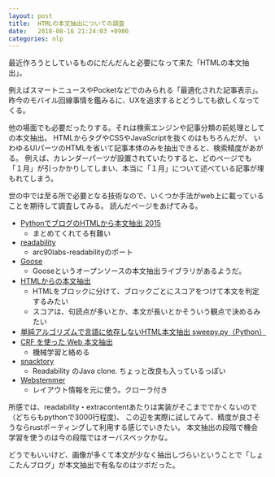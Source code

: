 ```yaml
---
layout: post
title:  HTMLの本文抽出についての調査
date:   2018-08-16 21:24:03 +0900
categories: nlp
---
```


 最近作ろうとしているものにだんだんと必要になって来た「HTMLの本文抽出」。


 例えばスマートニュースやPocketなどでのみられる「最適化された記事表示」。
 昨今のモバイル回線事情を鑑みるに、UXを追求するとどうしても欲しくなってくる。

 他の場面でも必要だったりする。それは検索エンジンや記事分類の前処理としての本文抽出。
 HTMLからタグやCSSやJavaScriptを抜くのはもちろんだが、
 いわゆるUIパーツのHTMLを省いて記事本体のみを抽出できると、検索精度があがる。
 例えば、カレンダーパーツが設置されていたりすると、どのページでも「１月」が引っかかりしてしまい、本当に「１月」について述べている記事が埋もれてしまう。


 世の中では至る所で必要となる技術なので、いくつか手法がweb上に載っていることを期待して調査してみる。
読んだページをあげてみる。

- [PythonでブログのHTMLから本文抽出 2015](http://orangain.hatenablog.com/entry/content-extraction-from-html-in-python)
  - まとめてくれてる有難い
- [readability](https://github.com/kingwkb/readability)
  - arc90labs-readabilityのポート
- [Goose](http://jimplush.com/blog/goose)
  - Gooseというオープンソースの本文抽出ライブラリがあるようだ。
- [HTMLからの本文抽出](https://www.slideshare.net/oarat/html-56830187)
  - HTMLをブロックに分けて、ブロックごとにスコアをつけて本文を判定するみたい
  - スコアは、句読点が多いとか、本文が長いとかそういう観点で決めるみたい
- [単純アルゴリズムで言語に依存しないHTML本文抽出 sweepy.py（Python）](https://nktmemo.wordpress.com/2014/02/16/%E5%8D%98%E7%B4%94%E3%82%A2%E3%83%AB%E3%82%B4%E3%83%AA%E3%82%BA%E3%83%A0%E3%81%A7%E8%A8%80%E8%AA%9E%E3%81%AB%E4%BE%9D%E5%AD%98%E3%81%97%E3%81%AA%E3%81%84html%E6%9C%AC%E6%96%87%E6%8A%BD%E5%87%BA-sweepy/)
- [CRF を使った Web 本文抽出](https://www.slideshare.net/shuyo/crf-web)
  - 機械学習と絡める
- [snacktory](https://github.com/karussell/snacktory)
  - Readability のJava clone. ちょっと改良も入っているっぽい
- [Webstemmer](http://www.unixuser.org/~euske/python/webstemmer/index-j.html)
  - レイアウト情報を元に使う。クローラ付き


所感では、readability・extracontentあたりは実装がそこまででかくないので（どちらもpythonで3000行程度)、
この辺を実際に試してみて、精度が良さそうならrustポーティングして利用する感じでいきたい。
本文抽出の段階で機会学習を使うのは今の段階ではオーバスペックかな。

どうでもいいけど、画像が多くて本文が少なく抽出しづらいということで「しょこたんブログ」が本文抽出で有名なのはツボだった。

